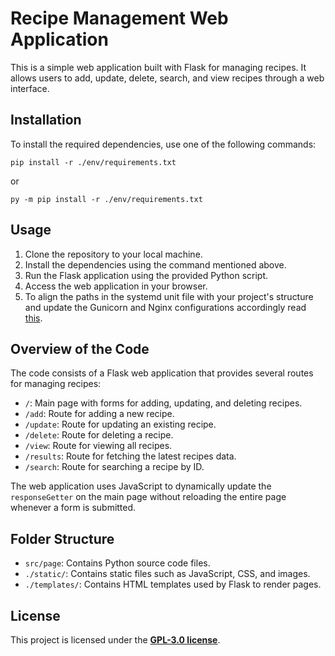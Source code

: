 # Recipe Management Web Application

This is a simple web application built with Flask for managing recipes. It allows users to add, update, delete, search, and view recipes through a web interface.

## Installation

To install the required dependencies, use one of the following commands:

```
pip install -r ./env/requirements.txt
```

or

```
py -m pip install -r ./env/requirements.txt
```

## Usage

1. Clone the repository to your local machine.
2. Install the dependencies using the command mentioned above.
3. Run the Flask application using the provided Python script.
4. Access the web application in your browser.
5. To align the paths in the systemd unit file with your project's structure and update the Gunicorn and Nginx configurations accordingly read [this](env/readme.md).

## Overview of the Code

The code consists of a Flask web application that provides several routes for managing recipes:

- `/`: Main page with forms for adding, updating, and deleting recipes.
- `/add`: Route for adding a new recipe.
- `/update`: Route for updating an existing recipe.
- `/delete`: Route for deleting a recipe.
- `/view`: Route for viewing all recipes.
- `/results`: Route for fetching the latest recipes data.
- `/search`: Route for searching a recipe by ID.

The web application uses JavaScript to dynamically update the `responseGetter` on the main page without reloading the entire page whenever a form is submitted.

## Folder Structure

- `src/page`: Contains Python source code files.
- `./static/`: Contains static files such as JavaScript, CSS, and images.
- `./templates/`: Contains HTML templates used by Flask to render pages.

## License

This project is licensed under the **[GPL-3.0 license](license)**.
